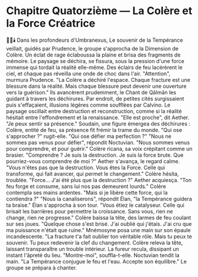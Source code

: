 # Chapitre Quatorzième — La Colère et la Force Créatrice
🌌🔥🕯️
Dans les profondeurs d'Umbranexus,
Le souvenir de la Tempérance veillait,
guidés par Prudence,
le groupe s'approcha
de la Dimension de Colère.
Un éclat de rage éclaboussa la plaine et brisa des fragments de mémoire.
Le paysage se déchira,
se fissura,
sous la pression d'une force immense
qui tordait la réalité elle-même.
Des éclairs de feu lacérèrent le ciel,
et chaque pas réveilla
une onde de choc dans l'air.
"Attention",
murmura Prudence.
"La Colère a déchiré l'espace.
Chaque fracture est une blessure
dans la réalité.
Mais chaque blessure
peut devenir une ouverture
vers la guérison."
Ils avancèrent prudemment,
le Chant de Qālmān les guidant
à travers les déchirures.
Par endroit, de petites cités surgissaient puis s'effaçaient,
illusions légères comme soufflées par Calvino.
Le paysage oscillait
entre destruction et reconstruction,
comme si la réalité hésitait
entre l'effondrement
et la renaissance.
"Elle est proche",
dit Aether.
"Je peux sentir sa présence."
Soudain,
une figure émergea des déchirures :
Colère,
entité de feu,
sa présence fit frémir la trame du monde.
"Qui ose s'approcher ?"
rugit-elle.
"Qui ose défier ma perfection ?"
"Nous ne sommes pas venus
pour défier",
répondit Noctuvian.
"Nous sommes venus
pour comprendre,
et pour guérir."
Colère ricana,
sa voix crépitant comme un brasier.
"Comprendre ?
Je suis la destruction.
Je suis la force brute.
Que pourriez-vous comprendre
de moi ?"
Aether s'avança,
le regard calme.
"Vous n'êtes pas que la destruction.
Vous êtes la Force.
Celle qui transforme,
qui fait avancer,
qui permet le changement."
Colère hésita,
troublée.
"Force...
J'ai été plus que la destruction ?"
Aether acquiesça. "Ton feu forge et consume, sans lui nos pas demeurent lourds."
Colère contempla ses mains ardentes. "Mais si je libère cette force, qui la contiendra ?"
"Nous la canaliserons", répondit Élan, "la Tempérance guidera ta braise."
Élan s'approcha à son tour.
"Vous étiez le catalyseur.
Celle qui brisait les barrières
pour permettre la croissance.
Sans vous,
rien ne change,
rien ne progresse."
Colère baissa la tête,
des larmes de feu
coulant sur ses joues.
"Quelque chose s'est brisé.
J'ai oublié qui j'étais.
J'ai cru que ma puissance
n'était que ruine."
Mnémosyne posa une main
sur son épaule incandescente.
"La fracture t'a fait oublier
ton véritable rôle.
Mais tu peux te souvenir.
Tu peux redevenir
la clef du changement.
Colère releva la tête, laissant transparaître un trouble intérieur.
La fureur recula, dissipant un instant l'âpreté du lieu.
"Montre-moi", souffla-t-elle.
Noctuvian tendit la main.
"La Tempérance conjugue le feu et l'eau.
Accepte son équilibre."
Le groupe se prépara à chanter.
